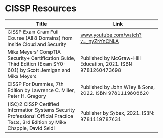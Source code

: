 # CISSP Resources

| Title | Link |
|-|-|
| CISSP Exam Cram Full Course (All 8 Domains) from Inside Cloud and Security | www.youtube.com/watch?v=_nyZhYnCNLA
| Mike Meyers' CompTIA Security+ Certification Guide, Third Edition (Exam SY0-601) by Scott Jernigan and Mike Meyers | Published by McGraw-Hill Education, 2021. ISBN 9781260473698 |
| CISSP For Dummies, 7th Edition by Lawrence C. Miller, Peter H. Gregory | Published by John Wiley & Sons, 2022. ISBN 9781119806820 |
| (ISC)2 CISSP Certified Information Systems Security Professional Official Practice Tests, 3rd Edition by Mike Chapple, David Seidl | Publisher by Sybex, 2021. ISBN: 9781119787631 |

